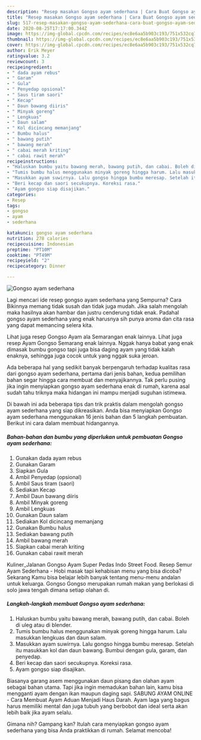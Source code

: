```yaml
---
description: "Resep masakan Gongso ayam sederhana | Cara Buat Gongso ayam sederhana Yang Menggugah Selera"
title: "Resep masakan Gongso ayam sederhana | Cara Buat Gongso ayam sederhana Yang Menggugah Selera"
slug: 517-resep-masakan-gongso-ayam-sederhana-cara-buat-gongso-ayam-sederhana-yang-menggugah-selera
date: 2020-08-25T17:17:00.344Z
image: https://img-global.cpcdn.com/recipes/ec8e6aa5b903c193/751x532cq70/gongso-ayam-sederhana-foto-resep-utama.jpg
thumbnail: https://img-global.cpcdn.com/recipes/ec8e6aa5b903c193/751x532cq70/gongso-ayam-sederhana-foto-resep-utama.jpg
cover: https://img-global.cpcdn.com/recipes/ec8e6aa5b903c193/751x532cq70/gongso-ayam-sederhana-foto-resep-utama.jpg
author: Erik Meyer
ratingvalue: 3.2
reviewcount: 3
recipeingredient:
- " dada ayam rebus"
- " Garam"
- " Gula"
- " Penyedap opsional"
- " Saus tiram saori"
- " Kecap"
- " Daun bawang diiris"
- " Minyak goreng"
- " Lengkuas"
- " Daun salam"
- " Kol dicincang memanjang"
- " Bumbu halus"
- " bawang putih"
- " bawang merah"
- " cabai merah kriting"
- " cabai rawit merah"
recipeinstructions:
- "Haluskan bumbu yaitu bawang merah, bawang putih, dan cabai. Boleh di uleg atau di blender."
- "Tumis bumbu halus menggunakan minyak goreng hingga harum. Lalu masukkan lengkuas dan daun salam."
- "Masukkan ayam suwirnya. Lalu gongso hingga bumbu meresap. Setelah itu masukkan kol dan daun bawang. Bumbui dengan gula, garam, dan penyedap."
- "Beri kecap dan saori secukupnya. Koreksi rasa."
- "Ayam gongso siap disajikan."
categories:
- Resep
tags:
- gongso
- ayam
- sederhana

katakunci: gongso ayam sederhana 
nutrition: 278 calories
recipecuisine: Indonesian
preptime: "PT10M"
cooktime: "PT49M"
recipeyield: "2"
recipecategory: Dinner

---
```



![Gongso ayam sederhana](https://img-global.cpcdn.com/recipes/ec8e6aa5b903c193/751x532cq70/gongso-ayam-sederhana-foto-resep-utama.jpg)

Lagi mencari ide resep gongso ayam sederhana yang Sempurna? Cara Bikinnya memang tidak susah dan tidak juga mudah. Jika salah mengolah maka hasilnya akan hambar dan justru cenderung tidak enak. Padahal gongso ayam sederhana yang enak harusnya sih punya aroma dan cita rasa yang dapat memancing selera kita.

Lihat juga resep Gongso Ayam ala Semarangan enak lainnya. Lihat juga resep Ayam Gongso Semarang enak lainnya. Nggak hanya babat yang enak dimasak bumbu gongso tapi juga bisa daging ayam yang tidak kalah enaknya, sehingga juga cocok untuk yang nggak suka jeroan.

Ada beberapa hal yang sedikit banyak berpengaruh terhadap kualitas rasa dari gongso ayam sederhana, pertama dari jenis bahan, kedua pemilihan bahan segar hingga cara membuat dan menyajikannya. Tak perlu pusing jika ingin menyiapkan gongso ayam sederhana enak di rumah, karena asal sudah tahu triknya maka hidangan ini mampu menjadi suguhan istimewa.


Di bawah ini ada beberapa tips dan trik praktis dalam mengolah gongso ayam sederhana yang siap dikreasikan. Anda bisa menyiapkan Gongso ayam sederhana menggunakan 16 jenis bahan dan 5 langkah pembuatan. Berikut ini cara dalam membuat hidangannya.

<!--inarticleads1-->

##### Bahan-bahan dan bumbu yang diperlukan untuk pembuatan Gongso ayam sederhana:

1. Gunakan  dada ayam rebus
1. Gunakan  Garam
1. Siapkan  Gula
1. Ambil  Penyedap (opsional)
1. Ambil  Saus tiram (saori)
1. Sediakan  Kecap
1. Ambil  Daun bawang diiris
1. Ambil  Minyak goreng
1. Ambil  Lengkuas
1. Gunakan  Daun salam
1. Sediakan  Kol dicincang memanjang
1. Gunakan  Bumbu halus
1. Sediakan  bawang putih
1. Ambil  bawang merah
1. Siapkan  cabai merah kriting
1. Gunakan  cabai rawit merah


Kuliner_Jalanan Gongso Ayam Super Pedas Indo Street Food. Resep Semur Ayam Sederhana - Hobi masak tapi kehabisan menu yang bisa dicoba? Sekarang Kamu bisa belajar lebih banyak tentang menu-menu andalan untuk keluarga. Gongso Gongso merupakan rumah makan yang berlokasi di solo jawa tengah dimana setiap olahan di. 

<!--inarticleads2-->

##### Langkah-langkah membuat Gongso ayam sederhana:

1. Haluskan bumbu yaitu bawang merah, bawang putih, dan cabai. Boleh di uleg atau di blender.
1. Tumis bumbu halus menggunakan minyak goreng hingga harum. Lalu masukkan lengkuas dan daun salam.
1. Masukkan ayam suwirnya. Lalu gongso hingga bumbu meresap. Setelah itu masukkan kol dan daun bawang. Bumbui dengan gula, garam, dan penyedap.
1. Beri kecap dan saori secukupnya. Koreksi rasa.
1. Ayam gongso siap disajikan.


Biasanya garang asem menggunakan daun pisang dan olahan ayam sebagai bahan utama. Tapi jika ingin memadukan bahan lain, kamu bisa mengganti ayam dengan ikan maupun daging sapi. SABUNG AYAM ONLINE - Cara Membuat Ayam Aduan Menjadi Haus Darah. Ayam laga yang bagus harus memiliki mental dan juga tubuh yang berbobot dan ideal serta akan lebih baik jika ayam selalu. 

Gimana nih? Gampang kan? Itulah cara menyiapkan gongso ayam sederhana yang bisa Anda praktikkan di rumah. Selamat mencoba!
